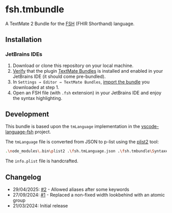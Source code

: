 # fsh.tmbundle

A TextMate 2 Bundle for the [FSH](https://build.fhir.org/ig/HL7/fhir-shorthand/index.html) (FHIR Shorthand) language.

## Installation

### JetBrains IDEs

1. Download or clone this repository on your local machine.
2. [Verify](https://www.jetbrains.com/help/idea/textmate.html#enable-the-plugin) that the plugin
   [TextMate Bundles](https://plugins.jetbrains.com/plugin/7221-textmate-bundles) is installed and enabled in your 
   JetBrains IDE (it should come pre-bundled).
3. In `Settings → Editor → TextMate Bundles`,
   [import the bundle](https://www.jetbrains.com/help/idea/textmate.html#import-textmate-bundles) you downloaded at 
   step 1.
4. Open an FSH file (with `.fsh` extension) in your JetBrains IDE and enjoy the syntax highlighting.

## Development

This bundle is based upon the `tmLanguage` implementation in the 
[vscode-language-fsh](https://github.com/standardhealth/vscode-language-fsh) project.

The `tmLanguage` file is converted from JSON to p-list using the [plist2](https://github.com/wareset/plist2) tool:

```bash
.\node_modules\.bin\plist2 .\fsh.tmLanguage.json .\fsh.tmbundle\Syntaxes\fsh.tmLanguage
```

The `info.plist` file is handcrafted.

## Changelog

- 29/04/2025: [#2](https://github.com/qligier/fsh.tmbundle/issues/2) - Allowed aliases after some keywords
- 27/09/2024: [#1](https://github.com/qligier/fsh.tmbundle/issues/1) - Replaced a non-fixed width lookbehind with an atomic group
- 21/03/2024: Initial release
